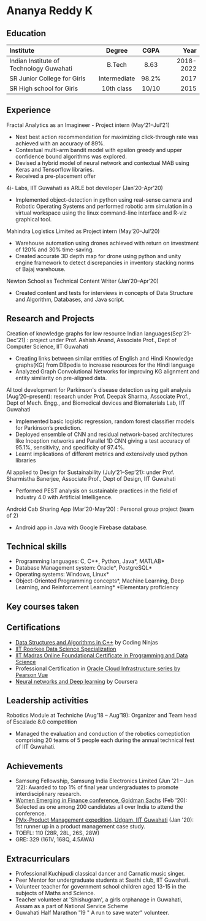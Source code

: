 # Ananya Reddy K

## Education
| Institute                               | Degree      | CGPA       | Year       |
| :---                                    |    :----:   |   :----:   |  ---:      |
| Indian Institute of Technology Guwahati |    B.Tech   |       8.63 |  2018-2022 |
| SR Junior College for Girls             | Intermediate| 98.2%      |  2017      |
| SR High school for Girls                | 10th class  | 10/10      |  2015      |

## Experience
Fractal Analytics as an Imagineer - Project intern (May‘21–Jul‘21)
- Next best action recommendation for maximizing click-through rate was achieved with an accuracy of 89%.
- Contextual multi-arm bandit model with epsilon greedy and upper confidence bound algorithms was explored.
- Devised a hybrid model of neural network and contextual MAB using Keras and Tensorflow libraries.
- Received a pre-placement offer

4i- Labs, IIT Guwahati as ARLE bot developer (Jan’20-Apr’20)						
- Implemented object-detection in python using real-sense camera and Robotic Operating Systems and performed robotic arm simulation in a virtual workspace using the linux command-line interface and R-viz graphical tool.

Mahindra Logistics Limited as	Project intern (May’20–Jul‘20)
- Warehouse automation using drones achieved with return on investment of 120% and 30% time-saving.
- Created accurate 3D depth map for drone using python and unity engine framework to detect discrepancies in inventory stacking norms of Bajaj warehouse. 
	
Newton School	as Technical Content Writer (Jan’20–Apr‘20)  										
-	Created content and tests for interviews in concepts of Data Structure and Algorithm, Databases, and Java script.

## Research and Projects
Creation of knowledge graphs for low resource Indian languages(Sep’21-Dec'21) : project under Prof. Ashish Anand, Associate Prof., Dept of Computer Science, IIT Guwahati 
- Creating links between similar entities of English and Hindi Knowledge graphs(KG) from DBpedia to increase resources for the Hindi language 
- Analyzed Graph Convolutional Networks for improving KG alignment and entity similarity on pre-aligned data.

AI tool development for Parkinson's disease detection using gait analysis (Aug’20–present): research under Prof. Deepak Sharma, Associate Prof., Dept of Mech. Engg., and Biomedical devices and Biomaterials Lab, IIT Guwahati
- Implemented basic logistic regression, random forest classifier models for Parkinson’s prediction. 
- Deployed ensemble of CNN and residual network-based architectures like Inception networks and Parallel 1D CNN giving a test accuracy of 95.1%, sensitivity, and specificity of 97.4%.
- Learnt implications of different metrics and extensively used python libraries

AI applied to Design for Sustainability (July‘21–Sep’21): under Prof. Sharmistha Banerjee, Associate Prof., Dept of Design, IIT Guwahati
- Performed PEST analysis on sustainable practices in the field of Industry 4.0 with Artificial Intelligence.

Android Cab Sharing App (Mar’20-May’20) : Personal group project (team of 2)                                                                                                    
- Android app in Java with Google Firebase database.

## Technical skills
- Programming languages: C, C++, Python, Java*, MATLAB*
- Database Management system: Oracle*, PostgreSQL*
- Operating systems: Windows, Linux*
- Object-Oriented Programming concepts*, Machine Learning, Deep Learning, and Reinforcement Learning* 
*Elementary proficiency

## Key courses taken

## Certifications
- [Data Structures and Algorithms in C++](https://drive.google.com/drive/folders/1hRqmYp3_1M2s_rORn2gfy075tSuk9-cR?usp=sharing) by Coding Ninjas
- [IIT Roorkee Data Science Specialization](https://drive.google.com/drive/folders/1dRj76AWo4wVhXvK84sEAW8aZLMczdVch?usp=sharing)
- [IIT Madras Online Foundational Certificate in Programming and Data Science](https://drive.google.com/file/d/1UpLS-lyNAuSBeWPVOWDYjXNeFlNhNF5M/view?usp=sharing)
- Professional Certification in [Oracle Cloud Infrastructure series by Pearson Vue](https://drive.google.com/drive/folders/1wJCSUPYCyVeGNxK5_DheY0URHxneOM5a?usp=sharing) 
- [Neural networks and Deep learning](https://drive.google.com/file/d/1ctPIvBXUCCv9J3BuPMYaTD4-O87al6V2/view?usp=sharing) by Coursera

## Leadership activities
Robotics Module at Techniche (Aug’18 – Aug’19): Organizer and Team head of Escalade 8.0 competition                                         
- Managed the evaluation and conduction of the robotics comeptiotion comprising 20 teams of 5 people each during the annual technical fest of IIT Guwahati.

## Achievements
- Samsung Fellowship, Samsung India Electronics Limited (Jun ’21 – Jun ‘22):  Awarded to top 1% of final year undergraduates to promote interdisciplinary research.
- [Women Emerging in Finance conference, Goldman Sachs](https://drive.google.com/drive/folders/1coM5_XLOf8PoGSvoU4cdbTvA5aF-ipym) (Feb '20): Selected as one among 200 candidates all over India to attend the conference.
- [PMx-Product Management expedition, Udgam, IIT Guwahati](https://drive.google.com/file/d/1IrD-eGIq9sNwOTNYZ4uwxzdtwFV5rYq4/view) (Jan '20): 1st runner up in a product management case study.
- TOEFL: 110 (28R, 28L, 26S, 28W) 
- GRE: 329 (161V, 168Q, 4.5AWA)

## Extracurriculars
- Professional Kuchipudi classical dancer and Carnatic music singer.
- Peer Mentor for undergraduate students at Saathi club, IIT Guwahati.
- Volunteer teacher for government school children aged 13-15 in the subjects of Maths and Science.
- Teacher volunteer at 'Shishugram', a girls orphanage in Guwahati, Assam as a part of National Service Scheme
- Guwahati Half Marathon '19 " A run to save water" volunteer.



